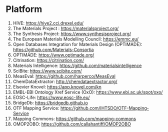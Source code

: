 # Platform
1. HIVE: https://hive2.cci.drexel.edu/
2. The Materials Project : https://materialsproject.org/
3. The Synthesis Project: https://www.synthesisproject.org/
4. The European Materials Modelling Council: https://emmc.eu/
5. Open Databases Integration for Materials Design (OPTIMADE): https://github.com/Materials-Consortia
6. OPTIMADE: https://www.optimade.org/
7. Citrination: https://citrination.com/
8. Materials Intelligence: https://github.com/materialsintelligence
9. SciBite: https://www.scibite.com/
10. MeasEval: https://github.com/harperco/MeasEval
11. ChemDataExtractor: http://chemdataextractor.org/
12. Elsevier Knovel: https://app.knovel.com/kn
13. EMBL-EBI Ontology Xref Service (OxO): https://www.ebi.ac.uk/spot/oxo/
14. EOSC-Life: https://www.eosc-life.eu/
15. BridgeDb: https://bridgedb.github.io
16. OTF Mapping Service: https://github.com/IHTSDO/OTF-Mapping-Service
17. Mapping Commons: https://github.com/mapping-commons
18. OMOP2OBO: https://github.com/callahantiff/OMOP2OBO
